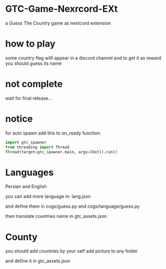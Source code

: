 # GTC-Game-Nexrcord-EXt
a Guess The Country game as nextcord extension

# how to play
some country flag willl appear
in a discord channel
and to get it as reward
you should guess its name

# not complete
wait for final release...


# notice
for auto spawn add this to on_ready function:
```py
import gtc_spawner
from threading import Thread
Thread(target=gtc_spawner.main, args=[bot]).run()
```


# Languages
Persian and English

you can add more language
in:
lang.json

and define them in cogs/guess.py and cogs/language/guess.py

then translate countries name in gtc_assets.json

# County
you should add countries by your self
add picture to any folder

and define it in gtc_assets.json
